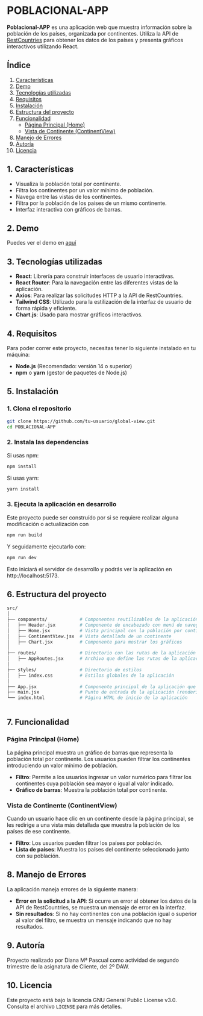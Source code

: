 # POBLACIONAL-APP

**Poblacional-APP** es una aplicación web que muestra información sobre la población de los países, organizada por continentes. Utiliza la API de [RestCountries](https://restcountries.com/v3.1/all) para obtener los datos de los países y presenta gráficos interactivos utilizando React.

## Índice

1. [Características](#características)
2. [Demo](#demo)
3. [Tecnologías utilizadas](#tecnologías-utilizadas)
4. [Requisitos](#requisitos)
5. [Instalación](#instalación)
6. [Estructura del proyecto](#estructura-del-proyecto)
7. [Funcionalidad](#funcionalidad)
   - [Página Principal (Home)](#página-principal-home)
   - [Vista de Continente (ContinentView)](#vista-de-continente-continentview)
8. [Manejo de Errores](#manejo-de-errores)
9. [Autoría](#Autoría)
10. [Licencia](#licencia)

## 1. Características

- Visualiza la población total por continente.
- Filtra los continentes por un valor mínimo de población.
- Navega entre las vistas de los continentes.
- Filtra por la población de los paises de un mismo continente.
- Interfaz interactiva con gráficos de barras.

## 2. Demo

Puedes ver el demo en [aquí](#)

## 3. Tecnologías utilizadas

- **React**: Librería para construir interfaces de usuario interactivas.
- **React Router**: Para la navegación entre las diferentes vistas de la aplicación.
- **Axios**: Para realizar las solicitudes HTTP a la API de RestCountries.
- **Tailwind CSS**: Utilizado para la estilización de la interfaz de usuario de forma rápida y eficiente.
- **Chart.js**: Usado para mostrar gráficos interactivos.

## 4. Requisitos

Para poder correr este proyecto, necesitas tener lo siguiente instalado en tu máquina:

- **Node.js** (Recomendado: versión 14 o superior)
- **npm** o **yarn** (gestor de paquetes de Node.js)

## 5. Instalación

### 1. Clona el repositorio

```bash
git clone https://github.com/tu-usuario/global-view.git
cd POBLACIONAL-APP
```

### 2. Instala las dependencias

Si usas npm:

```bash
npm install
```

Si usas yarn:
```bash
yarn install
```

### 3. Ejecuta la aplicación en desarrollo 

Este proyecto puede ser construído por si se requiere realizar alguna modificación o actualización con 

```bash
npm run build
```

Y seguidamente ejecutarlo con:

```bash
npm run dev
```

Esto iniciará el servidor de desarrollo y podrás ver la aplicación en http://localhost:5173.

## 6. Estructura del proyecto

```bash
src/
│
├── components/            # Componentes reutilizables de la aplicación
│   ├── Header.jsx         # Componente de encabezado con menú de navegación
│   ├── Home.jsx           # Vista principal con la población por continente
│   ├── ContinentView.jsx  # Vista detallada de un continente
│   ├── Chart.jsx          # Componente para mostrar los gráficos
│
├── routes/                # Directorio con las rutas de la aplicación
│   ├── AppRoutes.jsx      # Archivo que define las rutas de la aplicación            
│   
├── styles/                # Directorio de estilos
│   ├── index.css          # Estilos globales de la aplicación
│
├── App.jsx                # Componente principal de la aplicación que gestione las rutas definidas en AppRoutes
├── main.jsx               # Punto de entrada de la aplicación (renderiza el componente App)
└── index.html             # Página HTML de inicio de la aplicación
    
```

## 7. Funcionalidad

### Página Principal (Home)

La página principal muestra un gráfico de barras que representa la población total por continente. Los usuarios pueden filtrar los continentes introduciendo un valor mínimo de población.

- **Filtro**: Permite a los usuarios ingresar un valor numérico para filtrar los continentes cuya población sea mayor o igual al valor indicado.
- **Gráfico de barras**: Muestra la población total por continente.


### Vista de Continente (ContinentView)

Cuando un usuario hace clic en un continente desde la página principal, se les redirige a una vista más detallada que muestra la población de los países de ese continente.

- **Filtro**: Los usuarios pueden filtrar los países por población.
- **Lista de países**: Muestra los países del continente seleccionado junto con su población.


## 8. Manejo de Errores

La aplicación maneja errores de la siguiente manera:

- **Error en la solicitud a la API**: Si ocurre un error al obtener los datos de la API de RestCountries, se muestra un mensaje de error en la interfaz.
- **Sin resultados**: Si no hay continentes con una población igual o superior al valor del filtro, se muestra un mensaje indicando que no hay resultados.

## 9. Autoría

Proyecto realizado por Diana Mª Pascual como actividad de segundo trimestre de la asignatura de Cliente, del 2º DAW.

## 10. Licencia

Este proyecto está bajo la licencia GNU General Public License v3.0. Consulta el archivo `LICENSE` para más detalles.






